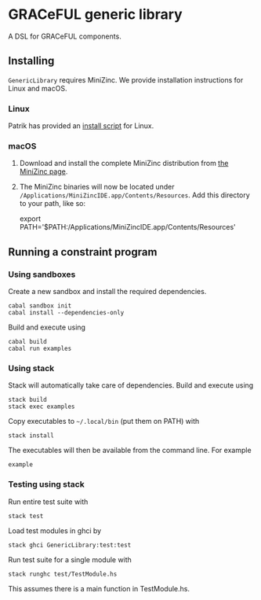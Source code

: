 # GRACeFUL generic library

A DSL for GRACeFUL components.

## Installing

`GenericLibrary` requires MiniZinc. We provide installation instructions for
Linux and macOS.

### Linux

Patrik has provided an [install script](doc/INSTALL.md) for Linux.

### macOS

1. Download and install the complete MiniZinc distribution from
  [the MiniZinc page](http://www.minizinc.org/index.html).
2. The MiniZinc binaries will now be located under
  `/Applications/MiniZincIDE.app/Contents/Resources`. Add this directory to your
  path, like so:

      export PATH='$PATH:/Applications/MiniZincIDE.app/Contents/Resources'

## Running a constraint program

### Using sandboxes

Create a new sandbox and install the required dependencies.

```shell
cabal sandbox init
cabal install --dependencies-only
```

Build and execute using

```shell
cabal build
cabal run examples
```

### Using stack

Stack will automatically take care of dependencies. Build and execute using

```shell
stack build
stack exec examples
```

Copy executables to `~/.local/bin` (put them on PATH) with

```shell
stack install
```

The executables will then be available from the command line. For example

```shell
example
```

### Testing using stack

Run entire test suite with

```shell
stack test
```

Load test modules in ghci by

```shell
stack ghci GenericLibrary:test:test
```

Run test suite for a single module with

```shell
stack runghc test/TestModule.hs
```

This assumes there is a main function in TestModule.hs.
